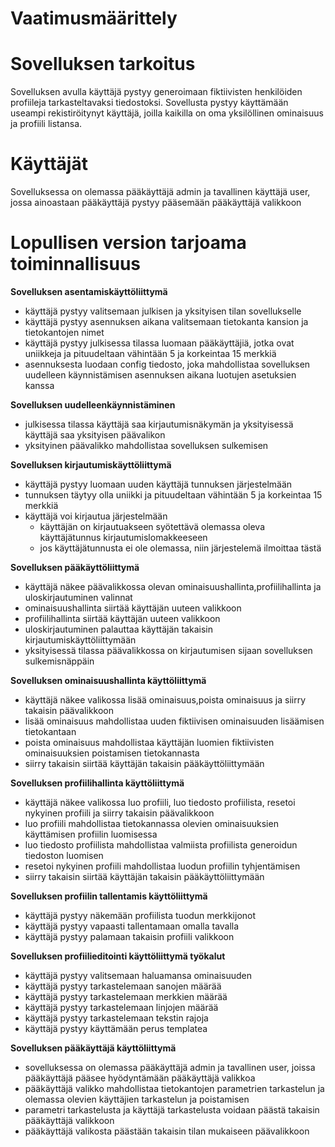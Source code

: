 # Vaatimusmäärittely

# Sovelluksen tarkoitus 

Sovelluksen avulla käyttäjä pystyy generoimaan fiktiivisten henkilöiden profiileja tarkasteltavaksi tiedostoksi. Sovellusta pystyy käyttämään useampi rekistiröitynyt käyttäjä, joilla kaikilla on oma yksilöllinen ominaisuus ja profiili listansa.

# Käyttäjät

Sovelluksessa on olemassa pääkäyttäjä admin ja tavallinen käyttäjä user, jossa ainoastaan pääkäyttäjä pystyy pääsemään pääkäyttäjä valikkoon

# Lopullisen version tarjoama toiminnallisuus

**Sovelluksen asentamiskäyttöliittymä**
- käyttäjä pystyy valitsemaan julkisen ja yksityisen tilan sovellukselle
- käyttäjä pystyy asennuksen aikana valitsemaan tietokanta kansion ja tietokantojen nimet
- käyttäjä pystyy julkisessa tilassa luomaan pääkäyttäjiä, jotka ovat uniikkeja ja pituudeltaan vähintään 5 ja korkeintaa 15 merkkiä
- asennuksesta luodaan config tiedosto, joka mahdollistaa sovelluksen uudelleen käynnistämisen asennuksen aikana luotujen asetuksien kanssa

**Sovelluksen uudelleenkäynnistäminen**
- julkisessa tilassa käyttäjä saa kirjautumisnäkymän ja yksityisessä käyttäjä saa yksityisen päävalikon
- yksityinen päävalikko mahdollistaa sovelluksen sulkemisen

**Sovelluksen kirjautumiskäyttöliittymä**

- käyttäjä pystyy luomaan uuden käyttäjä tunnuksen järjestelmään
 - tunnuksen täytyy olla uniikki ja pituudeltaan vähintään 5 ja korkeintaa 15 merkkiä 
- käyttäjä voi kirjautua järjestelmään 
  - käyttäjän on kirjautuakseen syötettävä olemassa oleva käyttäjätunnus kirjautumislomakkeeseen 
  - jos käyttäjätunnusta ei ole olemassa, niin järjestelemä ilmoittaa tästä 
  
**Sovelluksen pääkäyttöliittymä**

- käyttäjä näkee päävalikkossa olevan ominaisuushallinta,profiilihallinta ja uloskirjautuminen valinnat 
 - ominaisuushallinta siirtää käyttäjän uuteen valikkoon 
 - profiilihallinta siirtää käyttäjän uuteen valikkoon 
 - uloskirjautuminen palauttaa käyttäjän takaisin kirjautumiskäyttöliittymään 
 - yksityisessä tilassa päävalikkossa on kirjautumisen sijaan sovelluksen sulkemisnäppäin
 
**Sovelluksen ominaisuushallinta käyttöliittymä**

- käyttäjä näkee valikossa lisää ominaisuus,poista ominaisuus ja siirry takaisin päävalikkoon 
 - lisää ominaisuus mahdollistaa uuden fiktiivisen ominaisuuden lisäämisen tietokantaan 
 - poista ominaisuus mahdollistaa käyttäjän luomien fiktiivisten ominaisuuksien poistamisen tietokannasta 
 - siirry takaisin siirtää käyttäjän takaisin pääkäyttöliittymään 

**Sovelluksen profiilihallinta käyttöliittymä**

- käyttäjä näkee valikossa luo profiili, luo tiedosto profiilista, resetoi nykyinen profiili ja siirry takaisin päävalikkoon 
 - luo profiili mahdollistaa tietokannassa olevien ominaisuuksien käyttämisen profiilin luomisessa 
 - luo tiedosto profiilista mahdollistaa valmiista profiilista generoidun tiedoston luomisen 
 - resetoi nykyinen profiili mahdollistaa luodun profiilin tyhjentämisen 
 - siirry takaisin siirtää käyttäjän takaisin pääkäyttöliittymään 
 
 **Sovelluksen profiilin tallentamis käyttöliittymä**
 - käyttäjä pystyy näkemään profiilista tuodun merkkijonot
 - käyttäjä pystyy vapaasti tallentamaan omalla tavalla
 - käyttäjä pystyy palamaan takaisin profiili valikkoon
 
**Sovelluksen profiilieditointi käyttöliittymä työkalut**
- käyttäjä pystyy valitsemaan haluamansa ominaisuuden
- käyttäjä pystyy tarkastelemaan sanojen määrää
- käyttäjä pystyy tarkastelemaan merkkien määrää
- käyttäjä pystyy tarkastelemaan linjojen määrää
- käyttäjä pystyy tarkastelemaan tekstin rajoja
- käyttäjä pystyy käyttämään perus templatea
 
**Sovelluksen pääkäyttäjä käyttöliittymä**
- sovelluksessa on olemassa pääkäyttäjä admin ja tavallinen user, joissa pääkäyttäjä pääsee hyödyntämään pääkäyttäjä valikkoa
- pääkäyttäjä valikko mahdollistaa tietokantojen parametrien tarkastelun ja olemassa olevien käyttäjien tarkastelun ja poistamisen
- parametri tarkastelusta ja käyttäjä tarkastelusta voidaan päästä takaisin pääkäyttäjä valikkoon
- pääkäyttäjä valikosta päästään takaisin tilan mukaiseen päävalikkoon

   





  


  
